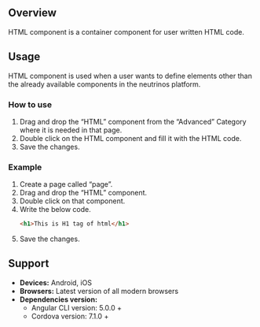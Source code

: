 ## Overview
HTML component is a container component for user written HTML code.

## Usage
HTML component is used when a user wants to define elements other than the already available components in the neutrinos platform.

### How to use

1. Drag and drop the “HTML” component from the “Advanced” Category where it is needed in that page.
2. Double click on the HTML component and fill it with the HTML code.
3. Save the changes.

### Example

1. Create a page called “page”.
2. Drag and drop the “HTML” component.
3. Double click on that component.
4. Write the below code.
    ```html
    <h1>This is H1 tag of html</h1>
    ```
5. Save the changes.

## Support
- **Devices:** Android, iOS
- **Browsers:**  Latest version of all modern browsers
- **Dependencies version:** 
    - Angular CLI version: 5.0.0 + 
    - Cordova version: 7.1.0 +
